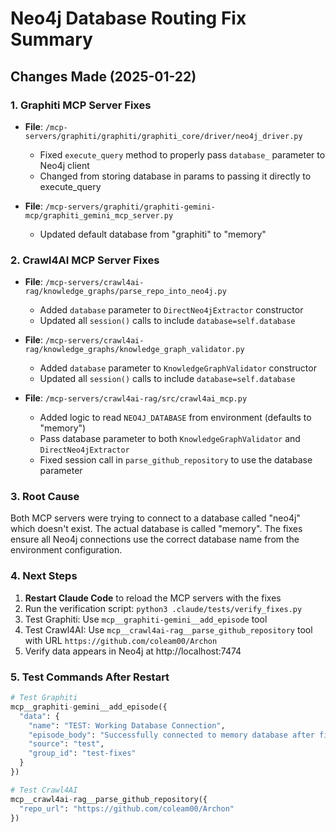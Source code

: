 # Neo4j Database Routing Fix Summary

## Changes Made (2025-01-22)

### 1. Graphiti MCP Server Fixes
- **File**: `/mcp-servers/graphiti/graphiti/graphiti_core/driver/neo4j_driver.py`
  - Fixed `execute_query` method to properly pass `database_` parameter to Neo4j client
  - Changed from storing database in params to passing it directly to execute_query

- **File**: `/mcp-servers/graphiti/graphiti-gemini-mcp/graphiti_gemini_mcp_server.py`
  - Updated default database from "graphiti" to "memory"

### 2. Crawl4AI MCP Server Fixes
- **File**: `/mcp-servers/crawl4ai-rag/knowledge_graphs/parse_repo_into_neo4j.py`
  - Added `database` parameter to `DirectNeo4jExtractor` constructor
  - Updated all `session()` calls to include `database=self.database`

- **File**: `/mcp-servers/crawl4ai-rag/knowledge_graphs/knowledge_graph_validator.py`
  - Added `database` parameter to `KnowledgeGraphValidator` constructor
  - Updated all `session()` calls to include `database=self.database`

- **File**: `/mcp-servers/crawl4ai-rag/src/crawl4ai_mcp.py`
  - Added logic to read `NEO4J_DATABASE` from environment (defaults to "memory")
  - Pass database parameter to both `KnowledgeGraphValidator` and `DirectNeo4jExtractor`
  - Fixed session call in `parse_github_repository` to use the database parameter

### 3. Root Cause
Both MCP servers were trying to connect to a database called "neo4j" which doesn't exist. The actual database is called "memory". The fixes ensure all Neo4j connections use the correct database name from the environment configuration.

### 4. Next Steps
1. **Restart Claude Code** to reload the MCP servers with the fixes
2. Run the verification script: `python3 .claude/tests/verify_fixes.py`
3. Test Graphiti: Use `mcp__graphiti-gemini__add_episode` tool
4. Test Crawl4AI: Use `mcp__crawl4ai-rag__parse_github_repository` tool with URL `https://github.com/coleam00/Archon`
5. Verify data appears in Neo4j at http://localhost:7474

### 5. Test Commands After Restart
```python
# Test Graphiti
mcp__graphiti-gemini__add_episode({
  "data": {
    "name": "TEST: Working Database Connection",
    "episode_body": "Successfully connected to memory database after fixes",
    "source": "test",
    "group_id": "test-fixes"
  }
})

# Test Crawl4AI
mcp__crawl4ai-rag__parse_github_repository({
  "repo_url": "https://github.com/coleam00/Archon"
})
```